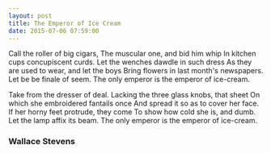 ```yaml
---
layout: post
title: The Emperor of Ice Cream
date: 2015-07-06 07:59:00
---
```


Call the roller of big cigars,
The muscular one, and bid him whip
In kitchen cups concupiscent curds.
Let the wenches dawdle in such dress
As they are used to wear, and let the boys
Bring flowers in last month's newspapers.
Let be be finale of seem.
The only emperor is the emperor of ice-cream.

Take from the dresser of deal.
Lacking the three glass knobs, that sheet 
On which she embroidered fantails once
And spread it so as to cover her face.
If her horny feet protrude, they come
To show how cold she is, and dumb.
Let the lamp affix its beam.
The only emperor is the emperor of ice-cream.

### Wallace Stevens
